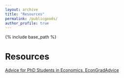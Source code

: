 ```yaml
---
layout: archive
title: "Resources"
permalink: /publicgoods/
author_profile: true
---
```


{% include base_path %}

# Resources
[Advice for PhD Students in Economics, EconGradAdvice](https://sites.google.com/view/econgradadvice/home)

